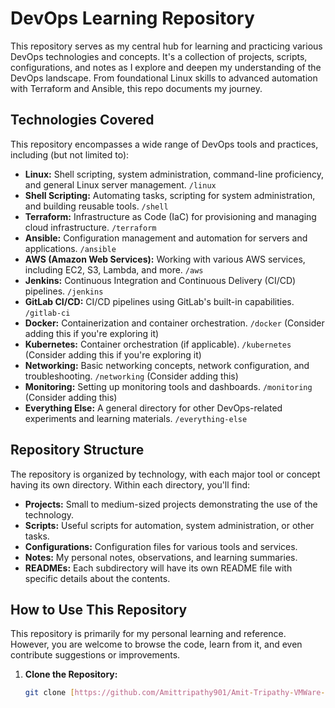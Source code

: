# DevOps Learning Repository

This repository serves as my central hub for learning and practicing various DevOps technologies and concepts.  It's a collection of projects, scripts, configurations, and notes as I explore and deepen my understanding of the DevOps landscape.  From foundational Linux skills to advanced automation with Terraform and Ansible, this repo documents my journey.

## Technologies Covered

This repository encompasses a wide range of DevOps tools and practices, including (but not limited to):

* **Linux:**  Shell scripting, system administration, command-line proficiency, and general Linux server management.  `/linux`
* **Shell Scripting:** Automating tasks, scripting for system administration, and building reusable tools. `/shell`
* **Terraform:** Infrastructure as Code (IaC) for provisioning and managing cloud infrastructure. `/terraform`
* **Ansible:** Configuration management and automation for servers and applications. `/ansible`
* **AWS (Amazon Web Services):** Working with various AWS services, including EC2, S3, Lambda, and more. `/aws`
* **Jenkins:** Continuous Integration and Continuous Delivery (CI/CD) pipelines. `/jenkins`
* **GitLab CI/CD:**  CI/CD pipelines using GitLab's built-in capabilities. `/gitlab-ci`
* **Docker:** Containerization and container orchestration. `/docker`  (Consider adding this if you're exploring it)
* **Kubernetes:** Container orchestration (if applicable). `/kubernetes` (Consider adding this if you're exploring it)
* **Networking:** Basic networking concepts, network configuration, and troubleshooting. `/networking` (Consider adding this)
* **Monitoring:** Setting up monitoring tools and dashboards. `/monitoring` (Consider adding this)
* **Everything Else:** A general directory for other DevOps-related experiments and learning materials. `/everything-else`

## Repository Structure

The repository is organized by technology, with each major tool or concept having its own directory.  Within each directory, you'll find:

* **Projects:**  Small to medium-sized projects demonstrating the use of the technology.
* **Scripts:**  Useful scripts for automation, system administration, or other tasks.
* **Configurations:** Configuration files for various tools and services.
* **Notes:**  My personal notes, observations, and learning summaries.
* **READMEs:**  Each subdirectory will have its own README file with specific details about the contents.

## How to Use This Repository

This repository is primarily for my personal learning and reference. However, you are welcome to browse the code, learn from it, and even contribute suggestions or improvements.

1. **Clone the Repository:**
   ```bash
   git clone [https://github.com/Amittripathy901/Amit-Tripathy-VMWare-Ubuntu-Machine.git](https://github.com/Amittripathy901/Amit-Tripathy-VMWare-Ubuntu-Machine.git)
